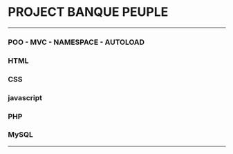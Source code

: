 #  PROJECT BANQUE PEUPLE 
---
### POO - MVC - NAMESPACE - AUTOLOAD
### HTML 
### CSS 
### javascript
### PHP 
### MySQL 

---

